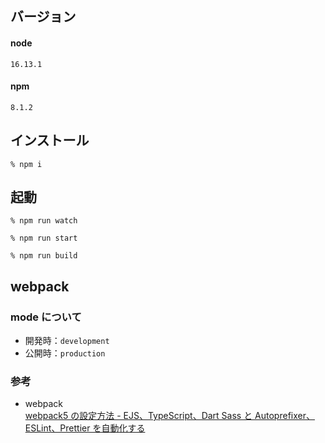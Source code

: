 ## バージョン
#### node
`16.13.1`
#### npm
`8.1.2`

## インストール
`% npm i`

## 起動

`% npm run watch`

`% npm run start`

`% npm run build`

## webpack

### mode について

- 開発時：`development`
- 公開時：`production`

### 参考

- webpack<br>
  [webpack5 の設定方法 - EJS、TypeScript、Dart Sass と Autoprefixer、ESLint、Prettier を自動化する](https://yumegori.com/webpack5-setting-method)
